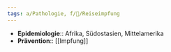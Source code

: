 ```yaml
---
tags: a/Pathologie, f/🦠/Reiseimpfung
---
```

- **Epidemiologie**:: Afrika, Südostasien, Mittelamerika
- **Prävention**:: [[Impfung]]